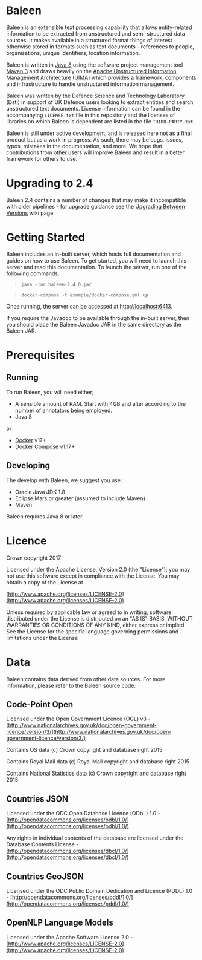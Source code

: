 # Baleen

Baleen is an extensible text processing capability that allows entity-related information to be extracted from unstructured and semi-structured data sources. It makes available in a structured format things of interest otherwise stored in formats such as text documents - references to people, organisations, unique identifiers, location information.

Baleen is written in [Java 8](http://www.oracle.com/java/javase/downloads/jre8-downloads-2133155.html) using the software project management tool [Maven 3](http://maven.apache.org) and draws heavily on the [Apache Unstructured Information Management Architecture (UIMA)](http://uima.apache.org) which provides a framework, components and infrastructure to handle unstructured information management.    

Baleen was written by the Defence Science and Technology Laboratory (Dstl) in support of UK Defence users looking to extract entities and search unstructured text documents. License information can be found in the accompanying `LICENSE.txt` file in this repository and the licenses of libraries on which Baleen is dependent are listed in the file `THIRD-PARTY.txt`.

Baleen is still under active development, and is released here not as a final product but as a work in progress. As such, there may be bugs, issues, typos, mistakes in the documentation, and more. We hope that contributions from other users will improve Baleen and result in a better framework for others to use.

# Upgrading to 2.4

Baleen 2.4 contains a number of changes that may make it incompatible with older pipelines - for upgrade guidance see the [Upgrading Between Versions](https://github.com/dstl/baleen/wiki/Upgrading-Between-Versions#upgrading-230-to-240) wiki page.

# Getting Started

Baleen includes an in-built server, which hosts full documentation and guides on how to use Baleen.
To get started, you will need to launch this server and read this documentation.
To launch the server, run one of the following commands.

> `java -jar baleen-2.4.0.jar`

> `docker-compose -f example/docker-compose.yml up`

Once running, the server can be accessed at [http://localhost:6413](http://localhost:6413).

If you require the Javadoc to be available through the in-built server, then you should place the Baleen Javadoc JAR in the same directory as the Baleen JAR.

# Prerequisites

## Running

To run Baleen, you will need either;

* A sensible amount of RAM. Start with 4GB and alter according to the number of annotators being employed. 
* Java 8

or

* [Docker](https://www.docker.com/) v17+
* [Docker Compose](https://docs.docker.com/compose/) v1.17+
 
## Developing

The develop with Baleen, we suggest you use:

* Oracle Java JDK 1.8
* Eclipse Mars or greater (assumed to include Maven)
* Maven

Baleen requires Java 8 or later.

# Licence

Crown copyright 2017

Licensed under the Apache License, Version 2.0 (the "License");
you may not use this software except in compliance with the License.
You may obtain a copy of the License at

[http://www.apache.org/licenses/LICENSE-2.0](http://www.apache.org/licenses/LICENSE-2.0)

Unless required by applicable law or agreed to in writing, software
distributed under the License is distributed on an "AS IS" BASIS,
WITHOUT WARRANTIES OR CONDITIONS OF ANY KIND, either express or implied.
See the License for the specific language governing permissions and
limitations under the License

# Data

Baleen contains data derived from other data sources. For more information, please refer to the Baleen source code.

## Code-Point Open

Licensed under the Open Government Licence (OGL) v3 - [http://www.nationalarchives.gov.uk/doc/open-government-licence/version/3/](http://www.nationalarchives.gov.uk/doc/open-government-licence/version/3/)

Contains OS data (c) Crown copyright and database right 2015

Contains Royal Mail data (c) Royal Mail copyright and database right 2015

Contains National Statistics data (c) Crown copyright and database right 2015

## Countries JSON

Licensed under the ODC Open Database Licence (ODbL) 1.0 - [http://opendatacommons.org/licenses/odbl/1.0/](http://opendatacommons.org/licenses/odbl/1.0/)

Any rights in individual contents of the database are licensed under the Database Contents License - [http://opendatacommons.org/licenses/dbcl/1.0/](http://opendatacommons.org/licenses/dbcl/1.0/)


## Countries GeoJSON

Licensed under the ODC Public Domain Dedication and Licence (PDDL) 1.0 - [http://opendatacommons.org/licenses/pddl/1.0/](http://opendatacommons.org/licenses/pddl/1.0/)

## OpenNLP Language Models

Licensed under the Apache Software License 2.0 - [http://www.apache.org/licenses/LICENSE-2.0](http://www.apache.org/licenses/LICENSE-2.0)